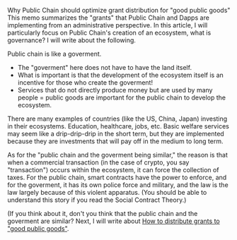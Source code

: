 Why Public Chain should optimize grant distribution for "good public goods"
This memo summarizes the "grants" that Public Chain and Dapps are implementing from an administrative perspective. In this article, I will particularly focus on Public Chain's creation of an ecosystem, what is governance? I will write about the following.

Public chain is like a goverment.
- The "goverment" here does not have to have the land itself.
- What is important is that the development of the ecosystem itself is an incentive for those who create the goverment!
- Services that do not directly produce money but are used by many people = public goods are important for the public chain to develop the ecosystem.

There are many examples of countries (like the US, China, Japan) investing in their ecosystems. Education, healthcare, jobs, etc. Basic welfare services may seem like a drip-drip-drip in the short term, but they are implemented because they are investments that will pay off in the medium to long term.

As for the "public chain and the goverment being similar," the reason is that when a commercial transaction (in the case of crypto, you say "transaction") occurs within the ecosystem, it can force the collection of taxes. For the public chain, smart contracts have the power to enforce, and for the goverment, it has its own police force and military, and the law is the law largely because of this violent apparatus.
(You should be able to understand this story if you read the Social Contract Theory.)

(If you think about it, don't you think that the public chain and the goverment are similar?
Next, I will write about [How to distribute grants to "good public goods"](/How%20to%20distribute%20grants%20to%20%22good%20public.md).